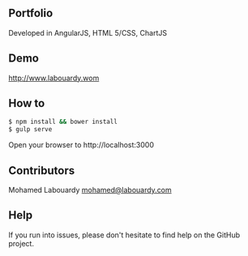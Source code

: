 ## Portfolio

Developed in AngularJS, HTML 5/CSS, ChartJS

## Demo

http://www.labouardy.wom

## How to

```sh
$ npm install && bower install
$ gulp serve
```
Open your browser to http://localhost:3000

## Contributors

Mohamed Labouardy <mohamed@labouardy.com>

## Help

If you run into issues, please don't hesitate to find help on the GitHub project.
